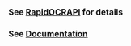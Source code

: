 ### See [RapidOCRAPI](https://github.com/RapidAI/RapidOCRAPI) for details

### See [Documentation](https://rapidai.github.io/RapidOCRDocs/install_usage/rapidocr_api/usage/)
